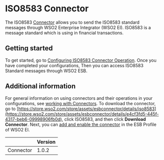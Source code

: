 # ISO8583 Connector
The ISO8583 [Connector](https://docs.wso2.com/display/EI611/Working+with+Connectors) allows you to send the ISO8583 standard messages through WSO2 Enterprise Integrator (WSO2 EI). ISO8583 is a message standard which is using in financial transactions.

## Getting started
To get started, go to [Configuring ISO8583 Connector Operation](config.md). Once you have completed your configurations, Then you can access ISO8583 Standard messages through WSO2 ESB.

## Additional information
For general information on using connectors and their operations in your configurations, see [working with Connectors](https://docs.wso2.com/display/EI611/Working+with+Connectors). To download the connector, go to [https://store.wso2.com/store/assets/esbconnector/details/iso8583](https://store.wso2.com/store/assets/esbconnector/details/e4cf3fd5-445f-4317-beb6-09998906fb0d), click ISO8583, and then click **Download Connector**. Next, you can [add and enable the connector](https://docs.wso2.com/display/EI611/Working+with+Connectors+via+the+Management+Console) in the ESB Profile of WSO2 EI.

| | Version |
| ------------- |-------------|
| Connector    | 1.0.2 |